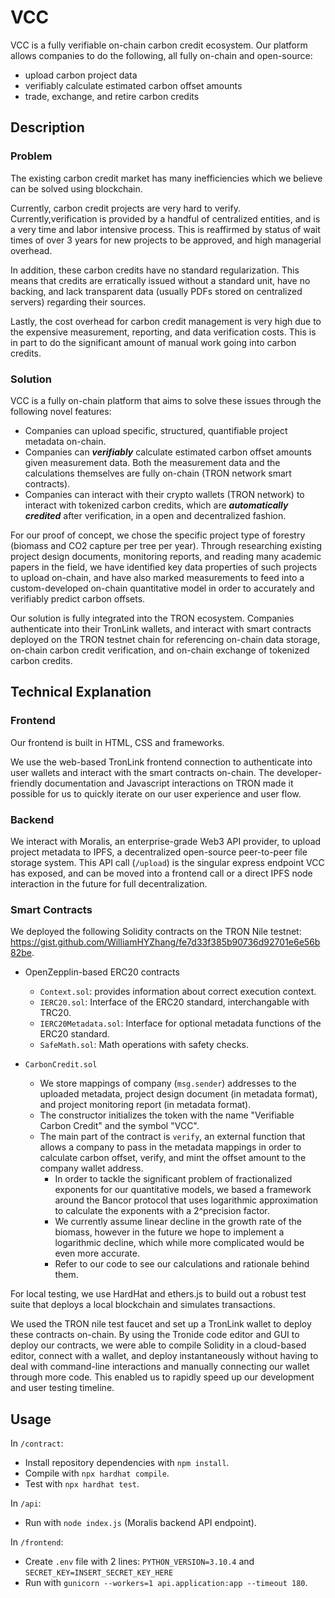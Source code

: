 # VCC

VCC is a fully verifiable on-chain carbon credit ecosystem. Our platform allows companies to do the following, all fully on-chain and open-source:
- upload carbon project data
- verifiably calculate estimated carbon offset amounts
- trade, exchange, and retire carbon credits

## Description

### Problem 

The existing carbon credit market has many inefficiencies which we believe can be solved using blockchain.

Currently, carbon credit projects are very hard to verify. Currently,verification is provided by a handful of centralized entities, and is a very time and labor intensive process. This is reaffirmed by status of wait times of over 3 years for new projects to be approved, and high managerial overhead.

In addition, these carbon credits have no standard regularization. This means that credits are erratically issued without a standard unit, have no backing, and lack transparent data (usually PDFs stored on centralized servers) regarding their sources.

Lastly, the cost overhead for carbon credit management is very high due to the expensive measurement, reporting, and data verification costs. This is in part to do the significant amount of manual work going into carbon credits.

### Solution

VCC is a fully on-chain platform that aims to solve these issues through the following novel features:
- Companies can upload specific, structured, quantifiable project metadata on-chain.
- Companies can ***verifiably*** calculate estimated carbon offset amounts given measurement data. Both the measurement data and the calculations themselves are fully on-chain (TRON network smart contracts).
- Companies can interact with their crypto wallets (TRON network) to interact with tokenized carbon credits, which are ***automatically credited*** after verification, in a open and decentralized fashion.
  
For our proof of concept, we chose the specific project type of forestry (biomass and CO2 capture per tree per year). Through researching existing project design documents, monitoring reports, and reading many academic papers in the field, we have identified key data properties of such projects to upload on-chain, and have also marked measurements to feed into a custom-developed on-chain quantitative model in order to accurately and verifiably predict carbon offsets.

Our solution is fully integrated into the TRON ecosystem. Companies authenticate into their TronLink wallets, and interact with smart contracts deployed on the TRON testnet chain for referencing on-chain data storage, on-chain carbon credit verification, and on-chain exchange of tokenized carbon credits.

## Technical Explanation

### Frontend
Our frontend is built in HTML, CSS and frameworks.

We use the web-based TronLink frontend connection to authenticate into user wallets and interact with the smart contracts on-chain. The developer-friendly documentation and Javascript interactions on TRON made it possible for us to quickly iterate on our user experience and user flow.

### Backend

We interact with Moralis, an enterprise-grade Web3 API provider, to upload project metadata to IPFS, a decentralized open-source peer-to-peer file storage system. This API call (`/upload`) is the singular express endpoint VCC has exposed, and can be moved into a frontend call or a direct IPFS node interaction in the future for full decentralization.

### Smart Contracts

We deployed the following Solidity contracts on the TRON Nile testnet: https://gist.github.com/WilliamHYZhang/fe7d33f385b90736d92701e6e56b82be.

- OpenZepplin-based ERC20 contracts
  - `Context.sol`: provides information about correct execution context.
  - `IERC20.sol`: Interface of the ERC20 standard, interchangable with TRC20.
  - `IERC20Metadata.sol`: Interface for optional metadata functions of the ERC20 standard.
  - `SafeMath.sol`: Math operations with safety checks.

- `CarbonCredit.sol`
  - We store mappings of company (`msg.sender`) addresses to the uploaded metadata, project design document (in metadata format), and project monitoring report (in metadata format).
  - The constructor initializes the token with the name "Verifiable Carbon Credit" and the symbol "VCC".
  - The main part of the contract is `verify`, an external function that allows a company to pass in the metadata mappings in order to calculate carbon offset, verify, and mint the offset amount to the company wallet address.
    - In order to tackle the significant problem of fractionalized exponents for our quantitative models, we based a framework around the Bancor protocol that uses logarithmic approximation to calculate the exponents with a 2^precision factor.
    - We currently assume linear decline in the growth rate of the biomass, however in the future we hope to implement a logarithmic decline, which while more complicated would be even more accurate.
    - Refer to our code to see our calculations and rationale behind them.

For local testing, we use HardHat and ethers.js to build out a robust test suite that deploys a local blockchain and simulates transactions.

We used the TRON nile test faucet and set up a TronLink wallet to deploy these contracts on-chain. By using the Tronide code editor and GUI to deploy our contracts, we were able to compile Solidity in a cloud-based editor, connect with a wallet, and deploy instantaneously without having to deal with command-line interactions and manually connecting our wallet through more code. This enabled us to rapidly speed up our development and user testing timeline.

## Usage

In `/contract`:
- Install repository dependencies with `npm install`.
- Compile with `npx hardhat compile`.
- Test with `npx hardhat test`.

In `/api`:
- Run with `node index.js` (Moralis backend API endpoint).

In `/frontend`:
- Create `.env` file with 2 lines: `PYTHON_VERSION=3.10.4` and `SECRET_KEY=INSERT_SECRET_KEY_HERE`
- Run with `gunicorn --workers=1 api.application:app --timeout 180`.